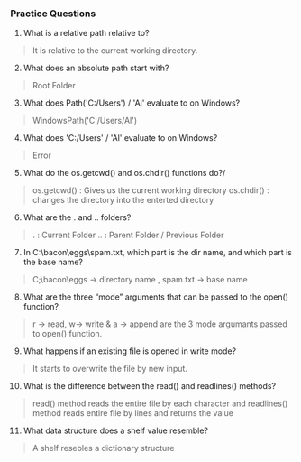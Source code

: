 ### Practice Questions

1. What is a relative path relative to?
> It is relative to the current working directory.
2. What does an absolute path start with?
> Root Folder
3. What does Path('C:/Users') / 'Al' evaluate to on Windows?
> WindowsPath('C:/Users/Al')
4. What does 'C:/Users' / 'Al' evaluate to on Windows?
> Error
5. What do the os.getcwd() and os.chdir() functions do?/
> os.getcwd() : Gives us the current working directory 
> os.chdir() : changes the directory into the enterted directory
6. What are the . and .. folders?
> . : Current Folder
> .. : Parent Folder / Previous Folder
7. In C:\bacon\eggs\spam.txt, which part is the dir name, and which part is the base name?
> C;\bacon\eggs -> directory name , spam.txt -> base name
8. What are the three “mode” arguments that can be passed to the open() function?
> r -> read, w-> write & a -> append are the 3 mode argumants passed to open() function.
9. What happens if an existing file is opened in write mode?
> It starts to overwrite the file by new input.
10. What is the difference between the read() and readlines() methods?
>read() method reads the entire file by each character and readlines() method reads entire file by lines and returns the value
11. What data structure does a shelf value resemble?
> A shelf resebles a dictionary structure